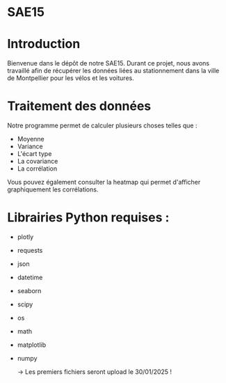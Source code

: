 # SAE15

Introduction
======

Bienvenue dans le dépôt de notre SAE15. Durant ce projet, nous avons travaillé afin de récupérer les données liées au stationnement dans la ville de Montpellier pour les vélos et les voitures.

Traitement des données
=======

Notre programme permet de calculer plusieurs choses telles que :

- Moyenne
- Variance
- L'écart type
- La covariance
- La corrélation

Vous pouvez également consulter la heatmap qui permet d'afficher graphiquement les corrélations.

Librairies Python requises  : 
=======

- plotly
- requests
- json
- datetime
- seaborn
- scipy
- os
- math
- matplotlib
- numpy

  -> Les premiers fichiers seront upload le 30/01/2025 !
